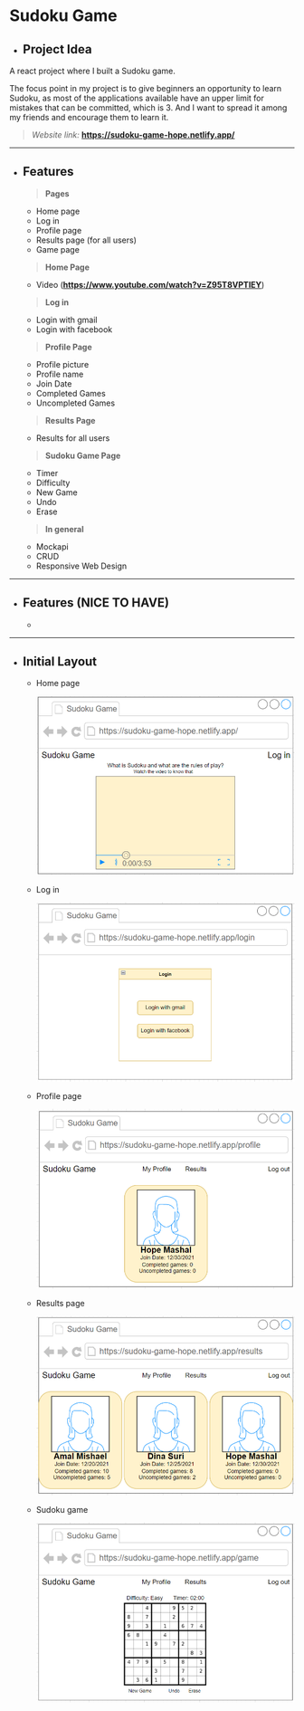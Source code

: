 # **Sudoku Game**
- ## Project Idea
A react project where I built a Sudoku game.

The focus point in my project is to give beginners an opportunity to learn Sudoku, as most of the applications available have an upper limit for mistakes that can be committed, which is 3. And I want to spread it among my friends and encourage them to learn it.

> *Website link:*
**https://sudoku-game-hope.netlify.app/**

***

- ## Features

  > **Pages**
    - Home page
    - Log in
    - Profile page
    - Results page (for all users)
    - Game page

  > **Home Page**
    - Video (**https://www.youtube.com/watch?v=Z95T8VPTlEY**)
  
  > **Log in**
    - Login with gmail
    - Login with facebook

  > **Profile Page**
    - Profile picture
    - Profile name
    - Join Date
    - Completed Games
    - Uncompleted Games

  > **Results Page**
    - Results for all users

  > **Sudoku Game Page**
    - Timer
    - Difficulty
    - New Game
    - Undo
    - Erase

  > **In general**
    - Mockapi
    - CRUD
    - Responsive Web Design

***

- ## Features (**NICE TO HAVE**)
  - 

***

- ## Initial Layout
  - Home page

    ![Home Page](https://github.com/HopeMashal/Mid-project/blob/master/readme-images/image-1.PNG)

  - Log in

    ![Login Page](https://github.com/HopeMashal/Mid-project/blob/master/readme-images/image-2.PNG)

  - Profile page

    ![Profile Page](https://github.com/HopeMashal/Mid-project/blob/master/readme-images/image-3.PNG)

  - Results page

    ![Results Page](https://github.com/HopeMashal/Mid-project/blob/master/readme-images/image-4.PNG)

  - Sudoku game

    ![Sudoku Game Page](https://github.com/HopeMashal/Mid-project/blob/master/readme-images/image-5.PNG)

